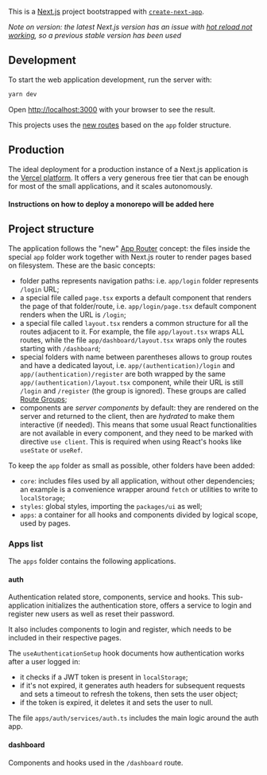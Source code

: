 This is a [Next.js](https://nextjs.org/) project bootstrapped with
[`create-next-app`](https://github.com/vercel/next.js/tree/canary/packages/create-next-app).

_Note on version: the latest Next.js version has an issue with
[hot reload not working](https://github.com/vercel/next.js/issues/51162),
so a previous stable version has been used_

## Development

To start the web application development, run the server with:

```bash
yarn dev
```

Open [http://localhost:3000](http://localhost:3000) with your browser to see the result.

This projects uses the [new routes](https://nextjs.org/docs/app/building-your-application/routing)
based on the `app` folder structure.

## Production

The ideal deployment for a production instance of a Next.js application is the
[Vercel platform](https://vercel.com/). It offers a very generous free tier that can
be enough for most of the small applications, and it scales autonomously.

#### Instructions on how to deploy a monorepo will be added here

## Project structure

The application follows the "new" [App Router](https://nextjs.org/docs/getting-started/project-structure) concept: the files inside the special `app` folder work together with
Next.js router to render pages based on filesystem.
These are the basic concepts:

- folder paths represents navigation paths: i.e. `app/login` folder represents `/login`
  URL;
- a special file called `page.tsx` exports a default component that renders the page of
  that folder/route, i.e. `app/login/page.tsx` default component renders when the
  URL is `/login`;
- a special file called `layout.tsx` renders a common structure for all the routes
  adjacent to it. For example, the file `app/layout.tsx` wraps ALL routes, while the
  file `app/dashboard/layout.tsx` wraps only the routes starting with `/dashboard`;
- special folders with name between parentheses allows to group routes and have a dedicated
  layout, i.e. `app/(authentication)/login` and `app/(authentication)/register` are both
  wrapped by the same `app/(authentication)/layout.tsx` component, while their URL is still
  `/login` and `/register` (the group is ignored). These groups are called
  [Route Groups](https://nextjs.org/docs/app/building-your-application/routing);
- components are _server components_ by default: they are rendered on the server and
  returned to the client, then are _hydrated_ to make them interactive (if needed).
  This means that some usual React functionalities are not available in every component,
  and they need to be marked with directive `use client`. This is required when using
  React's hooks like `useState` or `useRef`.

To keep the `app` folder as small as possible, other folders have been added:

- `core`: includes files used by all application, without other dependencies; an example is
  a convenience wrapper around `fetch` or utilities to write to `localStorage`;
- `styles`: global styles, importing the `packages/ui` as well;
- `apps`: a container for all hooks and components divided by logical scope, used by pages.

### Apps list

The `apps` folder contains the following applications.

#### auth

Authentication related store, components, service and hooks. This sub-application
initializes the authentication store, offers a service to login and register new users
as well as reset their password.

It also includes components to login and register, which needs to be included in their
respective pages.

The `useAuthenticationSetup` hook documents how authentication works after a user logged in:

- it checks if a JWT token is present in `localStorage`;
- if it's not expired, it generates auth headers for subsequent requests and sets a
  timeout to refresh the tokens, then sets the user object;
- if the token is expired, it deletes it and sets the user to null.

The file `apps/auth/services/auth.ts` includes the main logic around the auth app.

#### dashboard

Components and hooks used in the `/dashboard` route.
